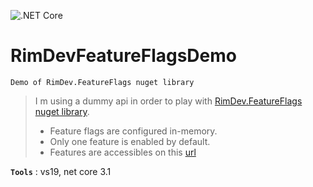 ![.NET Core](https://github.com/aimenux/RimDevFeatureFlagsDemo/workflows/.NET%20Core/badge.svg)
# RimDevFeatureFlagsDemo
```
Demo of RimDev.FeatureFlags nuget library
```
> I m using a dummy api in order to play with [RimDev.FeatureFlags nuget library](https://github.com/ritterim/RimDev.FeatureFlags). 
> - Feature flags are configured in-memory. 
> - Only one feature is enabled by default.
> - Features are accessibles on this [url](https://localhost:44392/_features)

**`Tools`** : vs19, net core 3.1
